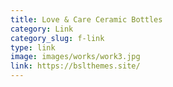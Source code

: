 ```yaml
---
title: Love & Care Ceramic Bottles
category: Link
category_slug: f-link
type: link
image: images/works/work3.jpg
link: https://bslthemes.site/
---
```

